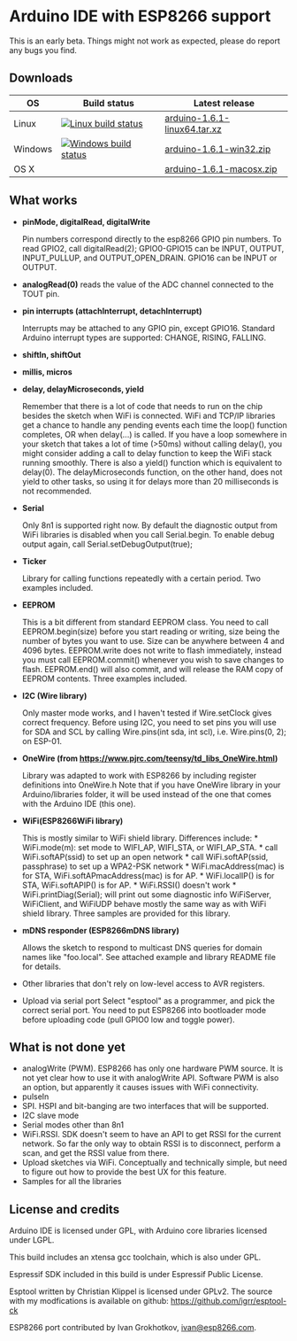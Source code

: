 Arduino IDE with ESP8266 support
================================

This is an early beta. Things might not work as expected, please do report any bugs you find.

Downloads
---------

| OS | Build status | Latest release |
| --- | ------------ | -------------- |
| Linux | [![Linux build status](http://img.shields.io/travis/igrr/Arduino.svg)](https://travis-ci.org/igrr/Arduino) | [arduino-1.6.1-linux64.tar.xz](releases/download/arduino-1.6.1-esp8266-1/arduino-1.6.1-linux64.tar.xz) |
| Windows | [![Windows build status](http://img.shields.io/appveyor/ci/igrr/Arduino.svg)](https://ci.appveyor.com/project/igrr/Arduino) | [arduino-1.6.1-win32.zip](releases/download/arduino-1.6.1-esp8266-1/arduino-1.6.1-win32.zip) |
| OS X |  | [arduino-1.6.1-macosx.zip](releases/download/arduino-1.6.1-esp8266-1/arduino-1.6.1-macosx.zip) |


What works
----------

- **pinMode, digitalRead, digitalWrite**

	Pin numbers correspond directly to the esp8266 GPIO pin numbers. To read GPIO2,
	call digitalRead(2);
	GPIO0-GPIO15 can be INPUT, OUTPUT, INPUT_PULLUP, and OUTPUT_OPEN_DRAIN.
	GPIO16 can be INPUT or OUTPUT.

- **analogRead(0)** reads the value of the ADC channel connected to the TOUT pin.

- **pin interrupts (attachInterrupt, detachInterrupt)**

	Interrupts may be attached to any GPIO pin, except GPIO16. Standard Arduino interrupt 
	types are supported: CHANGE, RISING, FALLING.

- **shiftIn, shiftOut**
- **millis, micros**
- **delay, delayMicroseconds, yield**

	Remember that there is a lot of code that needs to run on the chip besides the sketch 
	when WiFi is connected. WiFi and TCP/IP libraries get a chance to handle any pending
	events each time the loop() function completes, OR when delay(...) is called.
	If you have a loop somewhere in your sketch that takes a lot of time (>50ms) without
	calling delay(), you might consider adding a call to delay function to keep the WiFi
	stack running smoothly.
	There is also a yield() function which is equivalent to delay(0). The delayMicroseconds
	function, on the other hand, does not yield to other tasks, so using it for delays
	more than 20 milliseconds is not recommended.

- **Serial**

	Only 8n1 is supported right now. By default the diagnostic output from WiFi 
	libraries is disabled when you call Serial.begin. To enable debug output again,
	call Serial.setDebugOutput(true);

- **Ticker**

	Library for calling functions repeatedly with a certain period. Two examples included.

- **EEPROM**

	This is a bit different from standard EEPROM class. You need to call EEPROM.begin(size)
	before you start reading or writing, size being the number of bytes you want to use.
	Size can be anywhere between 4 and 4096 bytes.
	EEPROM.write does not write to flash immediately, instead you must call EEPROM.commit()
	whenever you wish to save changes to flash. EEPROM.end() will also commit, and will
	release the RAM copy of EEPROM contents. 
	Three examples included.

- **I2C (Wire library)**

	Only master mode works, and I haven't tested if Wire.setClock gives correct frequency.
	Before using I2C, you need to set pins you will use for SDA and SCL by calling
	Wire.pins(int sda, int scl), i.e. Wire.pins(0, 2); on ESP-01.

- **OneWire (from https://www.pjrc.com/teensy/td_libs_OneWire.html)**

	Library was adapted to work with ESP8266 by including register definitions into OneWire.h
	Note that if you have OneWire library in your Arduino/libraries folder, it will be used
	instead of the one that comes with the Arduino IDE (this one).

- **WiFi(ESP8266WiFi library)**

	This is mostly similar to WiFi shield library. Differences include:
		* WiFi.mode(m): set mode to WIFI_AP, WIFI_STA, or WIFI_AP_STA.
		* call WiFi.softAP(ssid) to set up an open network
		* call WiFi.softAP(ssid, passphrase) to set up a WPA2-PSK network
		* WiFi.macAddress(mac) is for STA, WiFi.softAPmacAddress(mac) is for AP.
		* WiFi.localIP() is for STA, WiFi.softAPIP() is for AP.
		* WiFi.RSSI() doesn't work
		* WiFi.printDiag(Serial); will print out some diagnostic info
	WiFiServer, WiFiClient, and WiFiUDP behave mostly the same way as with WiFi shield library.
	Three samples are provided for this library.

- **mDNS responder (ESP8266mDNS library)**

	Allows the sketch to respond to multicast DNS queries for domain names like "foo.local".
	See attached example and library README file for details.

- Other libraries that don't rely on low-level access to AVR registers.

- Upload via serial port
	Select "esptool" as a programmer, and pick the correct serial port.
	You need to put ESP8266 into bootloader mode before uploading code (pull GPIO0 low and 
	toggle power).

What is not done yet
--------------------

- analogWrite (PWM). ESP8266 has only one hardware PWM source. It is not yet clear how to use it with analogWrite API. Software PWM is also an option, but apparently it causes issues with WiFi connectivity.
- pulseIn
- SPI. HSPI and bit-banging are two interfaces that will be supported.
- I2C slave mode
- Serial modes other than 8n1
- WiFi.RSSI. SDK doesn't seem to have an API to get RSSI for the current network. So far the only
	way to obtain RSSI is to disconnect, perform a scan, and get the RSSI value from there.
- Upload sketches via WiFi. Conceptually and technically simple, but need to figure out how to provide the best UX for this feature.
- Samples for all the libraries


License and credits
-------------------

Arduino IDE is licensed under GPL, with Arduino core libraries licensed under LGPL.

This build includes an xtensa gcc toolchain, which is also under GPL.

Espressif SDK included in this build is under Espressif Public License.

Esptool written by Christian Klippel is licensed under GPLv2. 
The source with my modfications is available on github: https://github.com/igrr/esptool-ck

ESP8266 port contributed by Ivan Grokhotkov, ivan@esp8266.com.


